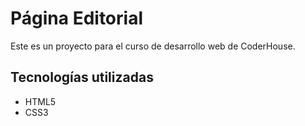 <h1>Página Editorial</h1>
<p>Este es un proyecto para el curso de desarrollo web de CoderHouse.</p>

<h2>Tecnologías utilizadas</h2>
<ul>
<li>HTML5</li>
<li>CSS3</li>
</ul>
